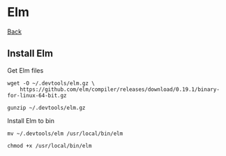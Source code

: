 # **Elm**

[Back](./README.md)

## **Install Elm**

Get Elm files

```(shell)
wget -O ~/.devtools/elm.gz \
    https://github.com/elm/compiler/releases/download/0.19.1/binary-for-linux-64-bit.gz

gunzip ~/.devtools/elm.gz
```

Install Elm to bin

```(shell)
mv ~/.devtools/elm /usr/local/bin/elm

chmod +x /usr/local/bin/elm
```
